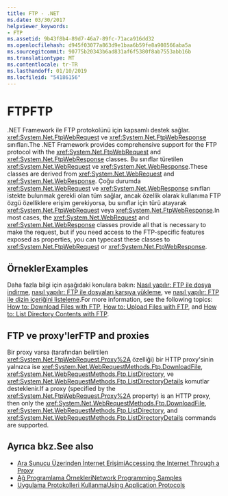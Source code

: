 ```yaml
---
title: FTP - .NET
ms.date: 03/30/2017
helpviewer_keywords:
- FTP
ms.assetid: 9b43f8b4-89d7-46a7-89fc-71aca916dd32
ms.openlocfilehash: d945f03077a863d9e1baa6b59fe8a908566aba5a
ms.sourcegitcommit: 90775b20343b6ad831af6f5380f8ab7553abb16b
ms.translationtype: MT
ms.contentlocale: tr-TR
ms.lasthandoff: 01/10/2019
ms.locfileid: "54186156"
---
```

# <a name="ftp"></a><span data-ttu-id="ed6e5-102">FTP</span><span class="sxs-lookup"><span data-stu-id="ed6e5-102">FTP</span></span>

<span data-ttu-id="ed6e5-103">.NET Framework ile FTP protokolünü için kapsamlı destek sağlar. <xref:System.Net.FtpWebRequest> ve <xref:System.Net.FtpWebResponse> sınıfları.</span><span class="sxs-lookup"><span data-stu-id="ed6e5-103">The .NET Framework provides comprehensive support for the FTP protocol with the <xref:System.Net.FtpWebRequest> and <xref:System.Net.FtpWebResponse> classes.</span></span> <span data-ttu-id="ed6e5-104">Bu sınıflar türetilen <xref:System.Net.WebRequest> ve <xref:System.Net.WebResponse>.</span><span class="sxs-lookup"><span data-stu-id="ed6e5-104">These classes are derived from <xref:System.Net.WebRequest> and <xref:System.Net.WebResponse>.</span></span> <span data-ttu-id="ed6e5-105">Çoğu durumda <xref:System.Net.WebRequest> ve <xref:System.Net.WebResponse> sınıfları istekte bulunmak gerekli olan tüm sağlar, ancak özellik olarak kullanıma FTP özgü özelliklere erişim gerekiyorsa, bu sınıflar için türü atayarak <xref:System.Net.FtpWebRequest> veya <xref:System.Net.FtpWebResponse>.</span><span class="sxs-lookup"><span data-stu-id="ed6e5-105">In most cases, the <xref:System.Net.WebRequest> and <xref:System.Net.WebResponse> classes provide all that is necessary to make the request, but if you need access to the FTP-specific features exposed as properties, you can typecast these classes to <xref:System.Net.FtpWebRequest> or <xref:System.Net.FtpWebResponse>.</span></span>

## <a name="examples"></a><span data-ttu-id="ed6e5-106">Örnekler</span><span class="sxs-lookup"><span data-stu-id="ed6e5-106">Examples</span></span>

<span data-ttu-id="ed6e5-107">Daha fazla bilgi için aşağıdaki konulara bakın: [Nasıl yapılır: FTP ile dosya indirme](how-to-download-files-with-ftp.md), [nasıl yapılır: FTP ile dosyaları karşıya yükleme](how-to-upload-files-with-ftp.md), ve [nasıl yapılır: FTP ile dizin içeriğini listeleme](how-to-list-directory-contents-with-ftp.md).</span><span class="sxs-lookup"><span data-stu-id="ed6e5-107">For more information, see the following topics: [How to: Download Files with FTP](how-to-download-files-with-ftp.md), [How to: Upload Files with FTP](how-to-upload-files-with-ftp.md), and [How to: List Directory Contents with FTP](how-to-list-directory-contents-with-ftp.md).</span></span>

## <a name="ftp-and-proxies"></a><span data-ttu-id="ed6e5-108">FTP ve proxy'ler</span><span class="sxs-lookup"><span data-stu-id="ed6e5-108">FTP and proxies</span></span>

<span data-ttu-id="ed6e5-109">Bir proxy varsa (tarafından belirtilen <xref:System.Net.FtpWebRequest.Proxy%2A> özelliği) bir HTTP proxy'sinin yalnızca ise <xref:System.Net.WebRequestMethods.Ftp.DownloadFile>, <xref:System.Net.WebRequestMethods.Ftp.ListDirectory>, ve <xref:System.Net.WebRequestMethods.Ftp.ListDirectoryDetails> komutlar desteklenir.</span><span class="sxs-lookup"><span data-stu-id="ed6e5-109">If a proxy (specified by the <xref:System.Net.FtpWebRequest.Proxy%2A> property) is an HTTP proxy, then only the <xref:System.Net.WebRequestMethods.Ftp.DownloadFile>, <xref:System.Net.WebRequestMethods.Ftp.ListDirectory>, and <xref:System.Net.WebRequestMethods.Ftp.ListDirectoryDetails> commands are supported.</span></span>

## <a name="see-also"></a><span data-ttu-id="ed6e5-110">Ayrıca bkz.</span><span class="sxs-lookup"><span data-stu-id="ed6e5-110">See also</span></span>

- [<span data-ttu-id="ed6e5-111">Ara Sunucu Üzerinden İnternet Erişimi</span><span class="sxs-lookup"><span data-stu-id="ed6e5-111">Accessing the Internet Through a Proxy</span></span>](accessing-the-internet-through-a-proxy.md)
- [<span data-ttu-id="ed6e5-112">Ağ Programlama Örnekleri</span><span class="sxs-lookup"><span data-stu-id="ed6e5-112">Network Programming Samples</span></span>](network-programming-samples.md)
- [<span data-ttu-id="ed6e5-113">Uygulama Protokolleri Kullanma</span><span class="sxs-lookup"><span data-stu-id="ed6e5-113">Using Application Protocols</span></span>](using-application-protocols.md)
